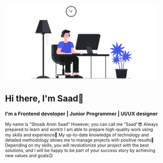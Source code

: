 ![GitHub Logo](/github-01.png)
# Hi there, I'm Saad👋
### I'm a Frontend developer | Junior Programmer | UI/UX designer

My name is "Shoaib Amin Saad" However, you can call me "Saad"😎 Always prepared to learn and work🤓 I am able to prepare high-quality work using my skills and experience🧐 My up-to-date knowledge of technology and detailed methodology allows me to manage projects with positive results🤗 Depending on my skills, you will revolutionize your project with the best solutions, and I will be happy to be part of your success story by achieving new values and goals😌
